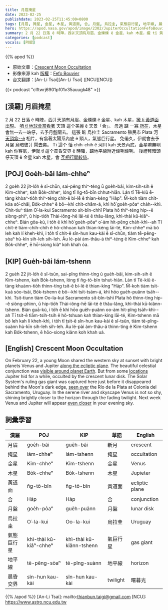 ```yaml
---
title: 月眉掩星
date: 2023-02-25
publishdate: 2023-02-25T11:45:00+0800
tags: [月眉, 掩星, 金星, 木星, 黃道面, 合, 月盤, 烏拉圭, 氣態巨行星, 地平線, 晨昏交界]
hero: https://apod.nasa.gov/apod/image/2302/JupiterOccultationFefoBouvier1024.jpg
summary: 2 月 22 日落 ê 時陣，西爿天頂有月眉、金爍爍 ê 金星、kah 木星，攏 tī 黃道面出現。
categories: [podcast]
vocals: [阿錕]
---
```


{{% apod %}}

- 原始文章：[Crescent Moon Occultation](https://apod.nasa.gov/apod/ap230225.html)
- 影像來源 kah [版權][copyright]：[Fefo Bouvier](https://www.fefobouvier.com/)
- 台文翻譯：[An-Li Tsai][An-Li Tsai] ([NCU][NCU])

{{< podcast "clftwrj6901pf01v35auugk48" >}}

## [漢羅] 月眉掩星
2 月 22 日落 ê 時陣，西爿天頂有月眉、金爍爍 ê 金星、kah 木星，[攏 tī 黃道面出現][along the ecliptic plane]。
[咱 tī 地球會當看著][visible around planet Earth] 天頂 這个美麗 ê 天景「合」。
毋過 踮 一寡 [所在][locations]，木星會無--去一站仔，去予月盤閘去。
這張 踮 烏拉圭 Sacramento 殖民市 Plata 河 [天頂翕--ê][seen over] 相片，有翕著太陽系內底 ê 頭人，氣態巨行星。
免偌久，伊就會去予 月盤 烏暗彼爿 閘去矣。
Tī 這个 恬 chih-chih ê 河川 kah 天景內底，金星嘛無咧 kah 你客氣，伊就 tī 這个晨昏交界 ê 時陣，踮地平線附近爍咧爍咧。
後禮拜暗頭仔天頂 ê 金星 kah 木星，會 [互相行閣較倚][even closer]。

## [POJ] Goe̍h-bâi Iám-chheⁿ
2 goe̍h 22 ji̍t-lo̍h ê sî-chūn, sai-pêng thiⁿ-téng ū goe̍h-bâi, kim-sih-sih ê Kim-chheⁿ, kah Bo̍k-chheⁿ, lóng tī n̂g-tō-bīn chhut-hiān.
Lán tī Tē-kiû ē-tàng khòaⁿ-tio̍h thiⁿ-téng chit-ê bí-lē ê thian-kéng "Ha̍p".
M̄-koh tiàm chi̍t-kóa só͘-chāi, Bo̍k-chheⁿ ē bô--khì chi̍t-chām-á, khì hō͘ goe̍h-pôaⁿ cha̍h--khì.
Chit-tiuⁿ tiàm O͘-la-kui Sacramento si̍t-bîn-chhī Plata hô thiⁿ-téng hip--ê siòng-phìⁿ, ū hip-tio̍h Thài-iông-hē lāi-té ê thâu-lâng, khì-thài kū-kiâⁿ-chheⁿ.
Bián gōa-kú, i to̍h ē khì hō͘ goe̍h-pôaⁿ o͘-àm hit-pêng cha̍h-khì--ah
Tī chit-ê tiām-chih-chih ê hô-chhoan kah thian-kéng lāi-té, Kim-chheⁿ mā bô leh kah lí kheh-khì, i to̍h tī chit-ê sîn-hun kau-kài ê sî-chūn, tiàm tē-pêng-sòaⁿ hù-kīn sih-leh sih-leh.
Āu lé-pài àm-thâu-á thiⁿ-téng ê Kim-chheⁿ kah Bo̍k-chheⁿ, ē hō͘-siong kiâⁿ koh khah óa.



## [KIP] Gue̍h-bâi Iám-tshenn
2 gue̍h 22 ji̍t-lo̍h ê sî-tsūn, sai-pîng thinn-tíng ū gue̍h-bâi, kim-sih-sih ê Kim-tshenn, kah Bo̍k-tshenn, lóng tī n̂g-tō-bīn tshut-hiān.
Lán tī Tē-kiû ē-tàng khuànn-tio̍h thinn-tíng tsit-ê bí-lē ê thian-kíng "Ha̍p".
M̄-koh tiàm tsi̍t-kuá sóo-tsāi, Bo̍k-tshenn ē bô--khì tsi̍t-tsām-á, khì hōo gue̍h-puânn tsa̍h--khì.
Tsit-tiunn tiàm Oo-la-kui Sacramento si̍t-bîn-tshī Plata hô thinn-tíng hip--ê siòng-phìnn, ū hip-tio̍h Thài-iông-hē lāi-té ê thâu-lâng, khì-thài kū-kiânn-tshenn.
Bián guā-kú, i to̍h ē khì hōo gue̍h-puânn oo-àm hit-pîng tsa̍h-khì--ah
Tī tsit-ê tiām-tsih-tsih ê hô-tshuan kah thian-kíng lāi-té, Kim-tshenn mā bô leh kah lí kheh-khì, i to̍h tī tsit-ê sîn-hun kau-kài ê sî-tsūn, tiàm tē-pîng-suànn hù-kīn sih-leh sih-leh.
Āu lé-pài àm-thâu-á thinn-tíng ê Kim-tshenn kah Bo̍k-tshenn, ē hōo-siong kiânn koh khah uá.


## [English] Crescent Moon Occultation
On February 22, a young Moon shared the western sky at sunset with bright planets Venus and Jupiter [along the ecliptic plane][along the ecliptic plane].
The beautiful celestial conjunction was [visible around planet Earth][visible around planet Earth].
But from some [locations][locations] Jupiter hid for a while, occulted by the crescent lunar disk.
The Solar System's ruling gas giant was captured here just before it disappeared behind the Moon's dark edge, [seen over][seen over] the Río de la Plata at Colonia del Sacramento, Uruguay.
In the serene river and skyscape Venus is not so shy, shining brightly closer to the horizon through the fading twilight.
Next week Venus and Jupiter will appear [even closer][even closer] in your evening sky.

## 詞彙學習

|漢羅|POJ|KIP|華語|English|
|-|-|-|-|-|
|月眉|goe̍h-bâi|gue̍h-bâi|新月|crescent|
|掩星|iám-chheⁿ|iám-tshenn|掩星|occultation|
|金星|Kim-chheⁿ|Kim-tshenn|金星|Venus|
|木星|Bo̍k-chheⁿ|Bo̍k-tshenn|木星|Jupieter|
|黃道面|n̂g-tō-bīn|n̂g-tō-bīn|黃道面|ecliptic plane|
|合|Ha̍p|Ha̍p|合|conjunction|
|月盤|goe̍h-pôaⁿ|gue̍h-puânn|月盤|lunar disk|
|烏拉圭|O͘-la-kui|Oo-la-kui|烏拉圭|Uruguay|
|氣態巨行星|khì-thài kū-kiâⁿ-chheⁿ|khì-thài kū-kiânn-tshenn|氣巨行星|gas giant|
|地平線|tē-pêng-sòaⁿ|tē-pîng-suànn|地平線|horizon|
|晨昏交界|sîn-hun kau-kài|sîn-hun kau-kài|twilight|曙暮光|

{{% /apod %}}
[An-Li Tsai]: mailto:thianbun.taigi@gmail.com
[NCU]: https://www.astro.ncu.edu.tw

[copyright]: https://apod.nasa.gov/apod/fap/lib/about_apod.html#srapply
[License]: https://creativecommons.org/licenses/by/2.0/


[along the ecliptic plane]:https://solarsystem.nasa.gov/
[visible around planet Earth]:https://solarsystem.nasa.gov/skywatching/home/
[locations]:http://www.lunar-occultations.com/iota/planets/jupiter.png
[seen over]:https://apod.nasa.gov/apod/ap220530.html
[even closer]:https://earthsky.org/tonight/bright-planets-west-after-sunset-venus-and-jupiter-conjunction-feb-mar-2023/

